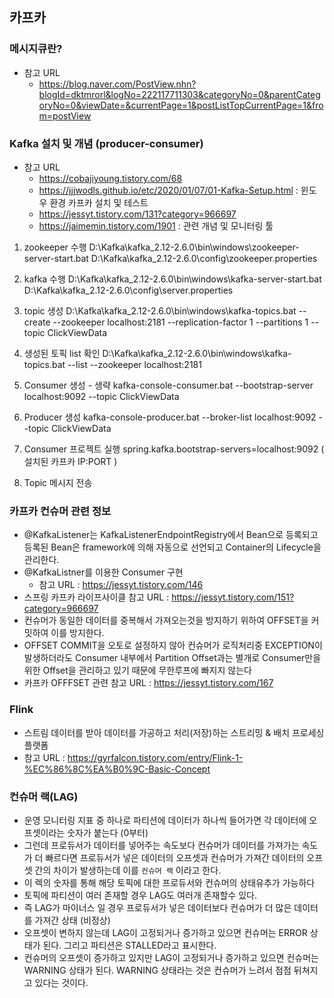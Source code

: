 ## 카프카

### 메시지큐란?
- 참고 URL  
  - https://blog.naver.com/PostView.nhn?blogId=dktmrorl&logNo=222117711303&categoryNo=0&parentCategoryNo=0&viewDate=&currentPage=1&postListTopCurrentPage=1&from=postView

### Kafka 설치 및 개념 (producer-consumer)
- 참고 URL
  - https://cobajiyoung.tistory.com/68
  - https://jjjwodls.github.io/etc/2020/01/07/01-Kafka-Setup.html : 윈도우 환경 카프카 설치 및 테스트
  - https://jessyt.tistory.com/131?category=966697
  - https://jaimemin.tistory.com/1901 : 관련 개념 및 모니터링 툴

1) zookeeper 수행
D:\Kafka\kafka_2.12-2.6.0\bin\windows\zookeeper-server-start.bat D:\Kafka\kafka_2.12-2.6.0\config\zookeeper.properties

2) kafka 수행
D:\Kafka\kafka_2.12-2.6.0\bin\windows\kafka-server-start.bat D:\Kafka\kafka_2.12-2.6.0\config\server.properties

3) topic 생성
D:\Kafka\kafka_2.12-2.6.0\bin\windows\kafka-topics.bat --create --zookeeper localhost:2181 --replication-factor 1 --partitions 1 --topic ClickViewData

4) 생성된 토픽 list 확인
D:\Kafka\kafka_2.12-2.6.0\bin\windows\kafka-topics.bat --list --zookeeper localhost:2181

5) Consumer 생성 - 생략
kafka-console-consumer.bat --bootstrap-server localhost:9092 --topic ClickViewData

6) Producer 생성
kafka-console-producer.bat --broker-list localhost:9092 --topic ClickViewData

7) Consumer 프로젝트 실행
spring.kafka.bootstrap-servers=localhost:9092 ( 설치된 카프카 IP:PORT )

8) Topic 메시지 전송

### 카프카 컨슈머 관련 정보
- @KafkaListener는 KafkaListenerEndpointRegistry에서 Bean으로 등록되고 등록된 Bean은 framework에 의해 자동으로 선언되고 Container의 Lifecycle을 관리한다.
- @KafkaListner를 이용한 Consumer 구현
  - 참고 URL : https://jessyt.tistory.com/146
- 스프링 카프카 라이프사이클 참고 URL : https://jessyt.tistory.com/151?category=966697
- 컨슈머가 동일한 데이터를 중복해서 가져오는것을 방지하기 위하여 OFFSET을 커밋하여 이를 방지한다.
- OFFSET COMMIT을 오토로 설정하지 않아 컨슈머가 로직처리중 EXCEPTION이 발생하더라도 Consumer 내부에서 Partition Offset과는 별개로 Consumer만을 위한 Offset을 관리하고 있기 때문에 무한루프에 빠지지 않는다 
- 카프카 OFFFSET 관련 참고 URL : https://jessyt.tistory.com/167

### Flink
- 스트림 데이터를 받아 데이터를 가공하고 처리(저장)하는 스트리밍 & 배치 프로세싱 플랫폼
- 참고 URL : https://gyrfalcon.tistory.com/entry/Flink-1-%EC%86%8C%EA%B0%9C-Basic-Concept

### 컨슈머 랙(LAG)
- 운영 모니터링 지표 중 하나로 파티션에 데이터가 하나씩 들어가면 각 데이터에 오프셋이라는 숫자가 붙는다 (0부터)
- 그런데 프로듀서가 데이터를 넣어주는 속도보다 컨슈머가 데이터를 가져가는 속도가 더 빠르다면 프로듀서가 넣은 데이터의 오프셋과 컨슈머가 가져간 데이터의 오프셋 간의 차이가 발생하는데 이를 `컨슈머 랙` 이라고 한다.
- 이 렉의 숫자를 통해 해당 토픽에 대한 프로듀서와 컨슈머의 상태유추가 가능하다
- 토픽에 파티션이 여러 존재할 경우 LAG도 여러개 존재할수 있다.
- 즉 LAG가 마이너스 일 경우 프로듀서가 넣은 데이터보다 컨슈머가 더 많은 데이터를 가져간 상태 (비정상)
- 오프셋이 변하지 않는데 LAG이 고정되거나 증가하고 있으면 컨슈머는 ERROR 상태가 된다. 그리고 파티션은 STALLED라고 표시한다.
- 컨슈머의 오프셋이 증가하고 있지만 LAG이 고정되거나 증가하고 있으면 컨슈머는 WARNING 상태가 된다. WARNING 상태라는 것은 컨슈머가 느려서 점점 뒤쳐지고 있다는 것이다.
